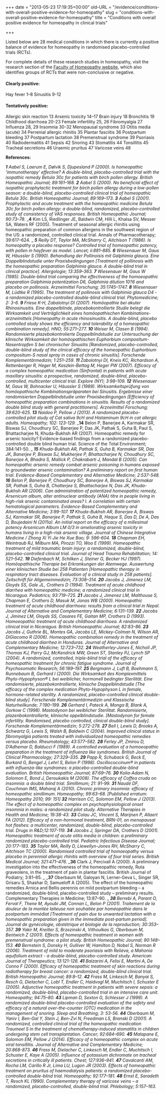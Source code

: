 +++
date = "2013-05-23 17:19:35+00:00"
old-URL = "/evidence/conditions-with-overall-positive-evidence-for-homeopathy"
slug = "conditions-with-overall-positive-evidence-for-homeopathy"
title = "Conditions with overall positive evidence for homeopathy in clinical trials"

+++

Listed below are 28 medical conditions in which there is currently a positive balance of evidence for homeopathy in randomised placebo-controlled trials (RCTs).

For complete details of these research studies in homeopathy, visit the research section of the
[Faculty of Homeopathy website](http://www.facultyofhomeopathy.org/research/), which also identifies groups of RCTs that were non-conclusive or negative.

#### Clearly positive:

Hay fever 1–8
Sinusitis 9-12

#### Tentatively positive:

Allergic skin reaction 13
Arsenic toxicity 14–17
Brain injury 18
Bronchitis 19
Childhood diarrhoea 20-23
Female infertility 25, 26
Fibromyalgia 27
Influenza 28, 29
Insomnia 30-32
Menopausal syndrome 33
Otitis media (acute) 34
Perrenial allergic rhinitis 35
Plantar fasciitis 36
Postpartum bleeding 37
Postpartum lactation 38
Premenstrual syndrome 39
Psoriasis 40
Radiodermatitis 41
Sepsis 42
Snoring 43
Stomatitis 44
Tonsillitis 45
Tracheal secretions 46
Uraemic pruritus 47
Varicose veins 48

**References:**

_**1** Aabel S, Laerum E, Dølvik S, Djupesland P (2000). Is homeopathic 'immunotherapy' effective? A double-blind, placebo-controlled trial with the isopathic remedy Betula 30c for patients with birch pollen allergy. British Homeopathic Journal; 89:161–168._
_**2** Aabel S (2000). No beneficial effect of isopathic prophylactic treatment for birch pollen allergy during a low-pollen season: a double-blind, placebo-controlled clinical trial of homeopathic Betula 30c. British Homeopathic Journal; 89:169–173._
_**3** Aabel S (2001). Prophylactic and acute treatment with the homeopathic medicine Betula 30c for birch pollen allergy: a double-blind, randomized, placebo-controlled study of consistency of VAS responses. British Homeopathic Journal; 90:73–78._
_**4** Kim LS, Riedlinger JE, Baldwin CM, Hilli L, Khalsa SV, Messer SA, Waters RF (2005). Treatment of seasonal allergic rhinitis using homeopathic preparation of common allergens in the southwest region of the US: a randomized, controlled clinical trial. Annals of Pharmacotherapy; 39:617–624. _
_**5** Reilly DT, Taylor MA, McSharry C, Aitchison T (1986). Is homeopathy a placebo response? Controlled trial of homeopathic potency, with pollen in hayfever as model. Lancet; ii:881–885._
_**6** Wiesenauer M, Gaus W, Häussler S (1990). Behandlung der Pollinoisis mit Galphimia glauca. Eine Doppelblindstudie unter Praxisbedingungen [Treatment of pollinosis with the homeopathic preparation Galphimia glauca. A double-blind trial in clinical practice]. Allergologie; 13:359–363._
_**7** Wiesenauer M, Gaus W (1985). Double-blind trial comparing the effectiveness of the homoeopathic preparation Galphimia potentization D6, Galphimia dilution 10?6 and placebo on pollinosis. Arzneimittel Forschung; 35:1745–1747._
_**8** Wiesenauer M, Lüdtke R (1995). The treatment of pollinosis with Galphimia glauca D4 - a randomized placebo-controlled double-blind clinical trial. Phytomedicine; 2: 3-6._
_**9** Friese K-H, Zabalotnyi DI (2007). Homöopathie bei akuter Rhinosinusitis. Eine doppelblinde, placebokontrollierte Studie belegt die Wirksamkeit und Verträglichkeit eines homöopathischen Kombinations-arzneimittels [Homeopathy in acute rhinosinusitis. A double-blind, placebo controlled study shows the efficiency and tolerability of a homeopathic combination remedy]. HNO; 55:271–277._
_**10** Weiser M, Clasen B (1994). Randomisierte plazebokontrolierte Doppelblindstudie zur Untersuchung der klinische Wirksamkeit der homöopathischen Euphorbium compositum-Nasentropfen S bei chronischer Sinusitis [Randomized, placebo-controlled, double-blind study of the clinical efficacy of the homeopathic Euphorbium compositum-S nasal spray in cases of chronic sinusitis]. Forschende Komplementärmedizin; 1:251–259._
_**11** Zabolotnyi DI, Kneis KC, Richardson A, Rettenberger R, Heger M, Kaszkin-Bettag M, Heger PW (2007). Efficacy of a complex homeopathic medication (Sinfrontal) in patients with acute maxillary sinusitis: a prospective, randomized, double-blind, placebo-controlled, multicenter clinical trial. Explore (NY); 3:98–109._
_**12** Wiesenauer M, Gaus W, Bohnacker U, Häussler S (1989). Wirksamkeitsprüfung von homöopathische Kombinationspräparaten bei Sinusitis. Ergebnisse einer randomisierten Doppelblindstudie unter Praxisbedingungen [Efficiency of homeopathic preparation combinations in sinusitis. Results of a randomized double blind study with general practitioners]. Arzneimittel Forschung; 39:620-625._
_**13** Naidoo P, Pellow J (2013). A randomized placebo-controlled pilot study of Cat saliva 9cH and Histaminum 9cH in cat allergic adults. Homeopathy; 102: 123-129._
_**14** Belon P, Banerjee A, Karmakar SR, Biswas SJ, Choudhury SC, Banerjee P, Das JK, Pathak S, Guha B, Paul S, Bhattacharjee N, Khuda-Bukhsh AR (2007). Homeopathic remedy for arsenic toxicity? Evidence-based findings from a randomized placebo-controlled double blind human trial. Science of the Total Environment; 384:141-50. _
_**15** Khuda-Bukhsh AR, Pathak S, Guha B, Karmakar SR, Das JK, Banerjee P, Biswas SJ, Mukherjee P, Bhattacharjee N, Choudhury SC, Banerjee A, Bhadra S, Mallick P, Chakrabarti J, Mandal B (2005). Can homeopathic arsenic remedy combat arsenic poisoning in humans exposed to groundwater arsenic contamination? A preliminary report on first human trial. Evidence-Based Complementary and Alternative Medicine; 2:537-548._
_**16** Belon P, Banerjee P, Choudhury SC, Banerjee A, Biswas SJ, Karmakar SR, Pathak S, Guha B, Chatterjee S, Bhattacharjee N, Das JK, Khuda-Bukhsh AR (2006). Can administration of potentized homeopathic remedy, Arsenicum album, alter antinuclear antibody (ANA) titre in people living in high-risk arsenic contaminated areas? I. A correlation with certain hematological parameters. Evidence-Based Complementary and Alternative Medicine; 3:99-107._
_**17** Khuda-Bukhsh AR, Banerjee A, Biswas SJ, Karmakar SR, Banerjee P, Pathak S, Guha B, Haque S, Das D, De A, Das D, Boujedaini N (2011a). An initial report on the efficacy of a millesimal potency Arsenicum Album LM 0/3 in ameliorating arsenic toxicity in humans living in a high-risk arsenic village. Journal of Chinese Integrative Medicine / Zhong Xi Yi Jie He Xue Bao; 9: 596-604._
_**18** Chapman EH, Weintraub RJ, Milburn MA, Pirozzi TO, Woo E (1999). Homeopathic treatment of mild traumatic brain injury: a randomized, double-blind, placebo-controlled clinical trial. Journal of Head Trauma Rehabilitation; 14: 521–542._
_**19** Diefenbach M, Schilken J, Steiner G, Becker HJ (1997). Homöopathische Therapie bei Erkrankungen der Atemwege. Auswertung einer klinischen Studie bei 258 Patienten [Homeopathic therapy in respiratory tract diseases. Evaluation of a clinical study in 258 patients]. Zeitschrift für Allgemeinmedizin; 73:308–314._
_**20** Jacobs J, Jimenez LM, Gloyds SS, Gale JL, Crothers D (1994). Treatment of acute childhood diarrhea with homeopathic medicine; a randomized clinical trial in Nicaragua. Pediatrics; 93:719–725._
_**21** Jacobs J, Jimenez LM, Malthouse S, Chapman E, Crothers D, Masuk M, Jonas WB (2000). Homeopathic treatment of acute childhood diarrhoea: results from a clinical trial in Nepal. Journal of Alternative and Complementary Medicine; 6:131–139._
_**22** Jacobs J, Jiminez LM, Gloyds SS, Casares FE, Gaitan MP, Crothers D (1993). Homoeopathic treatment of acute childhood diarrhoea. A randomized clinical trial in Nicaragua. British Homoeopathic Journal; 82:83–86._
_**23** Jacobs J, Guthrie BL, Montes GA, Jacobs LE, Mickey-Colman N, Wilson AR, DiGiacomo R (2006). Homeopathic combination remedy in the treatment of acute childhood diarrhea in Honduras. Journal of Alternative and Complementary Medicine; 12:723–732._
_**24** Weatherley-Jones E, Nicholl JP, Thomas KJ, Parry GJ, McKendrick MW, Green ST, Stanley PJ, Lynch SP (2004). A randomized, controlled, triple-blind trial of the efficacy of homeopathic treatment for chronic fatigue syndrome. Journal of Psychosomatic Research; 56:189–197._
_**25** Bergmann J, Luft B, Boehmann S, Runnebaum B, Gerhard I (2000). Die Wirksamkeit des Komplexmittels Phyto-Hypophyson® L bei weiblicher, hormonell bedingter Sterilität. Eine randomisierte, plazebokontrollierte, klinische Doppelblindstudie [The efficacy of the complex medication Phyto-Hypophyson L in female, hormone-related sterility. A randomized, placebo-controlled clinical double-blind study]. Forschende Komplementärmedizin und Klassische Naturheilkunde; 7:190–199._
_**26** Gerhard I, Pateck A, Monga B, Blank A, Gorkow C (1998). Mastodynon bei weiblicher Sterilitat. Randomisierte, plazenbokontrollierte, klinische oppelblindstudie. [Mastodynon for female infertility. Randomised, placebo controlled, clinical double-blind study]. Forschende Komplementärmedizin; 5:272-278._
_**27** Bell I, Lewis D, Brooks A, Schwartz G, Lewis S, Walsh B, Baldwin C (2004). Improved clinical status in fibromyalgia patients treated with individualized homeopathic remedies versus placebo. Rheumatology; 43:577–582._
_**28** Ferley JP, Zmirou D, D’Adhemar D, Balducci F (1989). A controlled evaluation of a homoeopathic preparation in the treatment of influenza like syndromes. British Journal of Clinical Pharmacology; 27:329–335._
_**29** Papp R, Schuback G, Beck E, Burkard G, Bengel J, Lehrl S, Belon P (1998). Oscillococcinum® in patients with influenza-like syndromes: a placebo-controlled double-blind evaluation. British Homoeopathic Journal; 87:69–76._
_**30** Kolia-Adam N, Solomon E, Bond J, Deroukakis M (2008). The efficacy of Coffea cruda on insomnia: a double blind trial. Simillimum; 21: 91-99._
_**31** Naudé DF, Couchman IMS, Maharaj A (2010). Chronic primary insomnia: efficacy of homeopathic simillimum. Homeopathy; 99:63–68. [Published erratum: Homeopathy 2010; 99: 151]_
_**32** Harrison CC, Solomon EM, Pellow J (2013). The effect of a homeopathic complex on psychophysiological onset insomnia in males: a randomized pilot study. Alternative Therapies in Health and Medicine; 19:38-43._
_**33** Colau JC, Vincent S, Marijnen P, Allaert FA (2012). Efficacy of a non-hormonal treatment, BRN-01, on menopausal hot flashes: a multicenter, randomized, double-blind, placebo-controlled trial. Drugs in R&D;12:107-119._
_**34** Jacobs J, Springer DA, Crothers D (2001). Homeopathic treatment of acute otitis media in children: a preliminary randomized placebo-controlled trial. Pediatric Infectious Disease Journal; 20:177–183._
_**35** Taylor MA, Reilly D, Llewellyn-Jones RH, McSharry C, Aitchison TC (2000). Randomised controlled trial of homoeopathy versus placebo in perennial allergic rhinitis with overview of four trial series. British Medical Journal; 321:471–476._
_**36** Clark J, Percivall A (2000). A preliminary investigation into the effectiveness of the homeopathic remedy, Ruta graveolens, in the treatment of pain in plantar fasciitis. British Journal of Podiatry; 3:81–85. _
_**37** Oberbaum M, Galoyan N, Lerner-Geva L, Singer SR, Grisaru S, Shashar D, Samueloff A (2005). The effect of the homeopathic remedies Arnica and Bellis perennis on mild postpartum bleeding – a randomized, double-blind, placebo-controlled study – preliminary results. Complementary Therapies in Medicine; 13:87–90. _
_**38** Berrebi A, Parant O, Ferval F, Thene M, Ayoubi JM, Connan L, Belon P (2001). Traitement de la douleur de la montée laiteuse non souhaitée par homéopathie dans le postpartum immédiat [Treatment of pain due to unwanted lactation with a homeopathic preparation given in the immediate post-partum period]. Journal de gynécologie, obstétrique et biologie de la reproduction; 30:353–357._
_**39** Yakir M, Kreitler S, Brzezinski A, Vithoulkas G, Oberbaum M, Bentwich Z (2001). Effects of homeopathic treatment in women with premenstrual syndrome: a pilot study. British Homeopathic Journal; 90:148–153._
_**40** Bernstein S, Donsky H, Gulliver W, Hamilton D, Nobel S, Norman R (2006). Treatment of mild to moderate psoriasis with Reliéva, a Mahonia aquifolium extract - a double-blind, placebo-controlled study. American Journal of Therapeutics; 13:121-126._
_**41** Balzarini A, Felisi E, Martini A, De Conno F (2000). Efficacy of homeopathic treatment of skin reactions during radiotherapy for breast cancer: a randomized, double-blind clinical trial. British Homeopathic Journal; 89:8–12._
_**42** Frass M, Linkesch M, Banyai S, Resch G, Dielacher C, Lobl T, Endler C, Haidvogl M, Muchitsch I, Schuster E (2005). Adjunctive homeopathic treatment in patients with severe sepsis: a randomized, double-blind, placebo-controlled trial in an intensive care unit. Homeopathy; 94:75–80._
_**43** Lipman D, Sexton G, Schlesser J (1999). A randomized double-blind placebo-controlled evaluation of the safety and efficacy of a natural over-the-counter (OTC) medication in the management of snoring. Sleep and Breathing; 3: 53-56._
_**44** Oberbaum M, Yaniv I, Ben-Gal Y, Stein J, Ben-Zvi N, Freedman LS, Branski D (2001). A randomized, controlled clinical trial of the homeopathic medication Traumeel S in the treatment of chemotherapy-induced stomatitis in children undergoing stem cell transplantation. Cancer; 92:684–690._
_**45** Malapane E, Solomon EM, Pellow J (2014). Efficacy of a homeopathic complex on acute viral tonsillitis. Journal of Alternative and Complementary Medicine; 20:868-873._
_**46** Frass M, Dielacher C, Linkesch M, Endler C, Muchitsch I, Schuster E, Kaye A (2005). Influence of potassium dichromate on tracheal secretions in critically ill patients. Chest; 127:936–941._
_**47** Cavalcanti AM, Rocha LM, Carillo R Jr, Lima LU, Lugon JR (2003). Effects of homeopathic treatment on pruritus of haemodialysis patients: a randomized placebo-controlled double-blind trial. Homeopathy; 92:177–181._
_**48** Ernst E, Saradeth T, Resch KL (1990). Complementary therapy of varicose veins – a randomized, placebo-controlled, double-blind trial. Phlebology; 5:157–163._
